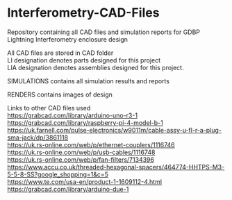 # Interferometry-CAD-Files
Repository containing all CAD files and simulation reports for GDBP Lightning Interferometry enclosure design


All CAD files are stored in CAD folder <br>
LI designation denotes parts designed for this project <br>
LIA designation denotes assemblies designed for this project.

SIMULATIONS contains all simulation results and reports

RENDERS contains images of design

Links to other CAD files used <br>
https://grabcad.com/library/arduino-uno-r3-1 <br>
https://grabcad.com/library/raspberry-pi-4-model-b-1 <br>
https://uk.farnell.com/pulse-electronics/w9011m/cable-assy-u-fl-r-a-plug-sma-jack/dp/3861118 <br>
https://uk.rs-online.com/web/p/ethernet-couplers/1116746 <br>
https://uk.rs-online.com/web/p/usb-cables/1116748 <br>
https://uk.rs-online.com/web/p/fan-filters/7134396 <br>
https://www.accu.co.uk/threaded-hexagonal-spacers/464774-HHTPS-M3-5-5-8-SS?google_shopping=1&c=5 <br>
https://www.te.com/usa-en/product-1-1609112-4.html <br>
https://grabcad.com/library/arduino-due-1 <br>
